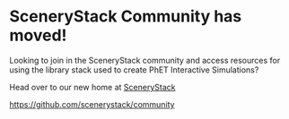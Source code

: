 # SceneryStack Community has moved!

Looking to join in the SceneryStack community and access resources for using the library stack used to create PhET Interactive Simulations?

Head over to our new home at [SceneryStack](https://github.com/scenerystack/community)

https://github.com/scenerystack/community
